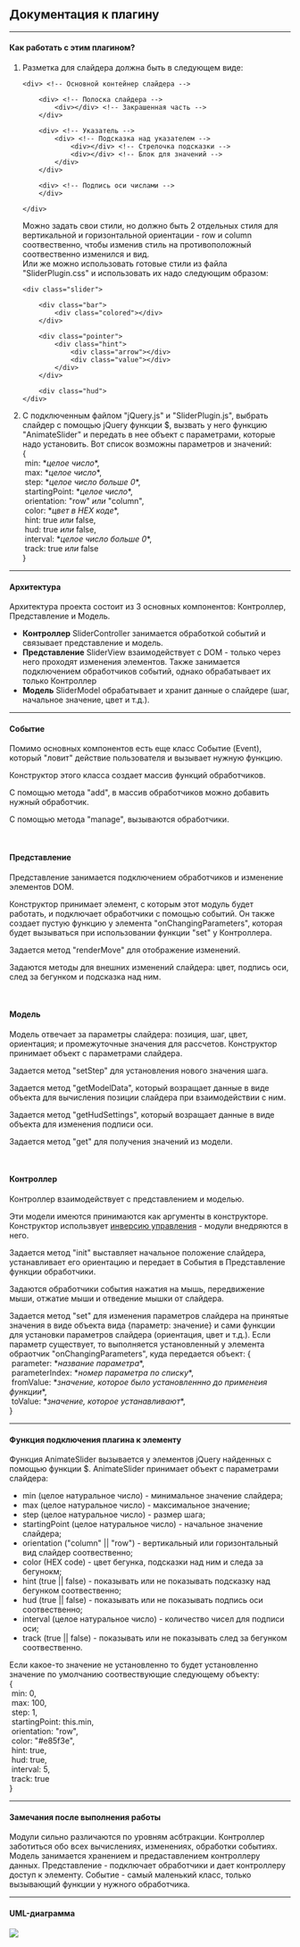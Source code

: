 <p>
<h2>Документация к плагину</h2>

<hr>

<p>
<h4>Как работать с этим плагином?</h4>
<ol>
<li>
Разметка для слайдера должна быть в следующем виде:

    <div> <!-- Основной контейнер слайдера -->

        <div> <!-- Полоска слайдера -->
            <div></div> <!-- Закрашенная часть -->
        </div>

        <div> <!-- Указатель -->
            <div> <!-- Подсказка над указателем -->
                <div></div> <!-- Стрелочка подсказки -->
                <div></div> <!-- Блок для значений -->
            </div>
        </div>

        <div> <!-- Подпись оси числами -->
        </div>

    </div>

Можно задать свои стили, но должно быть 2 отдельных стиля для вертикальной и горизонтальной ориентации - row и column соотвественно, чтобы изменив стиль на противоположный соотвественно изменился и вид.<br>
Или же можно использовать готовые стили из файла "SliderPlugin.css" и использовать их надо следующим образом:

    <div class="slider">

        <div class="bar">
            <div class="colored"></div>
        </div>

        <div class="pointer">
            <div class="hint">
                <div class="arrow"></div>
                <div class="value"></div>
            </div>
        </div>

        <div class="hud">
    </div>
</li>
<li>
С подключенным файлом "jQuery.js" и "SliderPlugin.js", выбрать слайдер с помощью jQuery функции $, вызвать у него функцию "AnimateSlider" и передать в нее объект с параметрами, которые надо установить. Вот список возможны параметров и значений:<br>
{<br>
&nbsp;min: *<i>целое число</i>*,<br>
&nbsp;max: *<i>целое число</i>*,<br>
&nbsp;step: *<i>целое число больше 0</i>*,<br>
&nbsp;startingPoint: *<i>целое число</i>*,<br>
&nbsp;orientation: "row" <i>или</i> "column",<br>
&nbsp;color: *<i>цвет в HEX коде</i>*,<br>
&nbsp;hint: true <i>или</i> false,<br>
&nbsp;hud: true <i>или</i> false,<br>
&nbsp;interval: *<i>целое число больше 0</i>*,<br>
&nbsp;track: true <i>или</i> false<br>
}
</li>
</ol>
</div>
</p>

<hr>
<h4>Архитектура</h4>
Архитектура проекта состоит из 3 основных компонентов: Контроллер, Представление и Модель.
<ul>
<li><b>Контроллер</b> SliderController занимается обработкой событий и связывает представление и модель.</li>
<li><b>Представление</b> SliderView взаимодействует с DOM - только через него проходят изменения элементов. Также занимается подключением обработчиков событий, однако обрабатывает их только Контроллер</li>
<li><b>Модель</b> SliderModel обрабатывает и хранит данные о слайдере (шаг, начальное значение, цвет и т.д.).</li>
</ul>
</p>

<hr>

<p>
<h4>Событие</h4>
Помимо основных компонентов есть еще класс Событие (Event), который "ловит" действие пользователя и вызывает нужную функцию.

Конструктор этого класса создает массив функций обработчиков.

С помощью метода "add", в массив обработчиков можно добавить нужный обработчик.

С помощью метода "manage", вызываются обработчики.
</p>

<br>

<p>
<h4>Представление</h4>
Представление занимается подключением обработчиков и изменение элементов DOM.

Конструктор принимает элемент, с которым этот модуль будет работать, и подключает обработчики с помощью событий. Он также создает пустую функцию у элемента "onChangingParameters", которая будет вызываться при использовании функции "set" у Контроллера.

Задается метод "renderMove" для отображение изменений.

Задаются методы для внешних изменений слайдера: цвет, подпись оси, след за бегунком и подсказка над ним.
</p>

<br>

<p>
<h4>Модель</h4>
Модель отвечает за параметры слайдера: позиция, шаг, цвет, ориентация; и промежуточные значения для рассчетов.
Конструктор принимает объект с параметрами слайдера.

Задается метод "setStep" для установления нового значения шага.

Задается метод "getModelData", который возращает данные в виде объекта для вычисления позиции слайдера при взаимодействии с ним.

Задается метод "getHudSettings", который возращает данные в виде объекта для изменения подписи оси.

Задается метод "get" для получения значений из модели.
</p>

<br>

<p>
<h4>Контроллер</h4>
Контроллер взаимодействует с представлением и моделью.

Эти модели имеются принимаются как аргументы в конструкторе. Конструктор использвует <a href="https://en.wikipedia.org/wiki/Inversion_of_control#Background">инверсию управления</a> - модули внедряются в него.

Задается метод "init" выставляет начальное положение слайдера, устанавливает его ориентацию и передает в События в Представление функции обработчики.

Задаются обработчики события нажатия на мышь, передвижение мыши, отжатие мыши и отведение мышки от слайдера.

Задается метод "set" для изменения параметров слайдера на принятые значения в виде объекта вида {параметр: значение} и сами функции для установки параметров слайдера (ориентация, цвет и т.д.). Если параметр существует, то выполняется установленный у элемента обраотчик "onChangingParameters", куда передается объект:
{<br>
&nbsp;parameter: \*<i>название параметра</i>\*,<br>
&nbsp;parameterIndex: \*<i>номер параметра по списку</i>\*,<br>
&nbsp;fromValue: \*<i>значение, которое было установленнно до применеия функции</i>\*,<br>
&nbsp;toValue: \*<i>значение, которое устанавливают</i>\*,<br>
}
</p>

<hr>

<p>
<h4>Функция подключения плагина к элементу</h4>
Функция AnimateSlider вызывается у элементов jQuery найденных с помощью функции $. AnimateSlider принимает объект с параметрами слайдера:
<ul>
    <li>min (целое натуральное число) - минимальное значение слайдера;</li>
    <li>max (целое натуральное число) - максимальное значение;</li>
    <li>step (целое натуральное число) - размер шага;</li>
    <li>startingPoint (целое натуральное число) - начальное значение слайдера;</li>
    <li>orientation ("column" || "row") - вертикальный или горизонтальный вид слайдер соотвественно;</li>
    <li>color (HEX code) - цвет бегунка, подсказки над ним и следа за бегунокм;</li>
    <li>hint (true || false) - показывать или не показывать подсказку над бегунком соотвественно;</li>
    <li>hud (true || false) - показывать или не показывать подпись оси соотвественно;</li>
    <li>interval (целое натуральное число) - количество чисел для подписи оси;</li>
    <li>track (true || false) - показывать или не показывать след за бегунком соотвественно.</li>
</ul>
Если какое-то значение не установленно то будет установленно значение по умолчанию соотвествующие следующему объекту:<br>
{<br>
&nbsp;min: 0,<br>
&nbsp;max: 100,<br>
&nbsp;step: 1,<br>
&nbsp;startingPoint: this.min,<br>
&nbsp;orientation: "row",<br>
&nbsp;color: "#e85f3e",<br>
&nbsp;hint: true,<br>
&nbsp;hud: true,<br>
&nbsp;interval: 5,<br>
&nbsp;track: true<br>
}
</p>

<hr>

<p>
<h4>Замечания после выполнения работы</h4>
Модули сильно различаются по уровням асбтракции.
Контроллер заботиться обо всех вычислениях, изменениях, обработки событиях.
Модель занимается хранением и предаставлением контроллеру данных.
Представление - подключает обработчики и дает контроллеру доступ к элементу.
Событие - самый маленький класс, только вызывающий функции у нужного обработчика.
</p>

<hr>

<p>
<h4>UML-диаграмма</h4>
<img src="UML.svg">
</p>